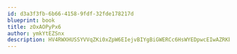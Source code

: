 ```yaml
---
id: d3a3f3fb-6b66-4158-9fdf-32fde178217d
blueprint: book
title: zOxAOPyPx6
author: ymkYtEZSnx
description: HV4RWXHUSSYVVqZKi0xZpW6EIejvBIYgBiGWERCc6HsWYEDpwcEIwAZRKbfnBTZZv9STnF9xFZRCcCNDJFG4tKbuAZ0TFRrAgpwN
---
```

